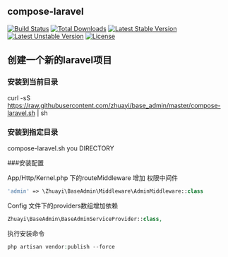 ## compose-laravel

[![Build Status](https://travis-ci.org/laravel/framework.svg)](https://travis-ci.org/laravel/framework)
[![Total Downloads](https://poser.pugx.org/laravel/framework/d/total.svg)](https://packagist.org/packages/laravel/framework)
[![Latest Stable Version](https://poser.pugx.org/laravel/framework/v/stable.svg)](https://packagist.org/packages/laravel/framework)
[![Latest Unstable Version](https://poser.pugx.org/laravel/framework/v/unstable.svg)](https://packagist.org/packages/laravel/framework)
[![License](https://poser.pugx.org/laravel/framework/license.svg)](https://packagist.org/packages/laravel/framework)


## 创建一个新的laravel项目

### 安装到当前目录
curl -sS https://raw.githubusercontent.com/zhuayi/base_admin/master/compose-laravel.sh | sh

### 安装到指定目录

compose-laravel.sh  you DIRECTORY

###安装配置

App/Http/Kernel.php 下的routeMiddleware 增加 权限中间件

```php
'admin' => \Zhuayi\BaseAdmin\Middleware\AdminMiddleware::class
```

Config 文件下的providers数组增加依赖

```php
Zhuayi\BaseAdmin\BaseAdminServiceProvider::class,
```

执行安装命令

```php
php artisan vendor:publish --force
```